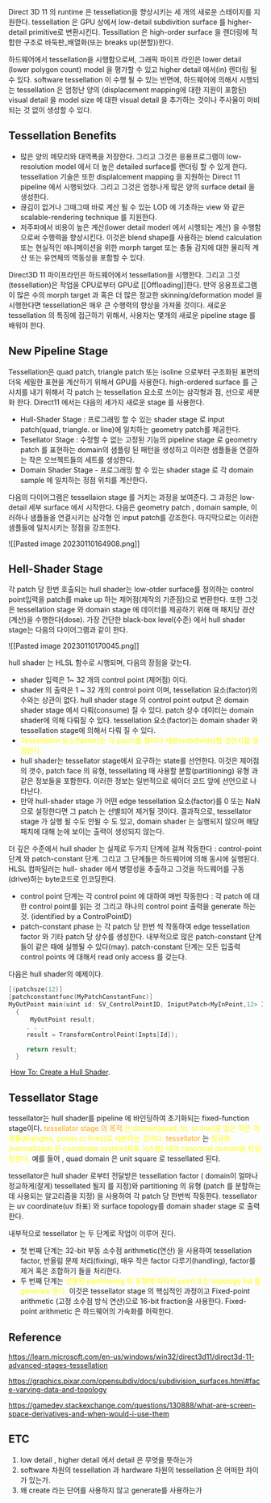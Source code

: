 Direct 3D 11 의 runtime 은  tessellation을 향상시키는 세 개의 새로운 스테이지를 지원한다. 
tessellation 은 GPU 상에서 low-detail subdivition surface 를 higher-detail primitive로 변환시킨다. Tessillation 은 high-order surface 을 렌더링에 적합한 구조로 바둑판_배열화(또는 breaks up(분할))한다. 

하드웨어에서 tessellation을 시행함으로써, 그래픽 파이프 라인은 lower detail (lower polygon count) model 을 평가할 수 있고 higher detail 에서(in) 렌더링 될 수 있다. software tessellation 이 수행 될 수 있는 반면에, 하드웨어에 의해서 시행되는 tessellation 은 엄청난 양의 (displacement mapping에 대한 지원이 포함된) visual detail 을 model size 에 대한 visual detail 을 추가하는 것이나 주사율이 마비되는 것 없이 생성할 수 있다.

## Tessellation Benefits

- 많은 양의 메모리와 대역폭을 저장한다. 그리고 그것은 응용프로그램이 low-resolution model 에서  더 높은 detailed surface를 랜더링 할 수 있게 한다. tessellation 기술은 또한 displalcement mapping 을 지원하는 Direct 11 pipeline 에서 시행되었다. 그리고 그것은 엄청나게 많은 양의 surface detail 을 생성한다.
- 끊김이 없거나 그때그때 바로 계산 될 수 있는 LOD 에 기초하는 view 와 같은 scalable-rendering technique 를 지원한다.
- 저주파에서 비용이 높은 계산(lower detail moderl 에서 시행되는 계산) 을 수행함으로써 수행력을 향상시킨다. 이것은 blend shape를 사용하는 blend calculation 또는 현실적인 애니메이션을 위한 morph target 또는 충돌 감지에 대한 물리적 계산 또는 유연체의 역동성을 포함할 수 있다.

Direct3D 11 파이프라인은 하드웨어에서 tessellation을 시행한다. 그리고 그것(tessellation)은 작업을 CPU로부터 GPU로 [[Offloading]]한다. 만약 응용프로그램이 많은 수의 morph target 과 혹은 더 많은 정교한 skinning/deformation model 을 시행한다면 tessellation은 매우 큰 수행력의 향상을 가져올 것이다. 새로운 tessellation 의 특징에 접근하기 위해서, 사용자는 몇개의 새로운 pipeline stage 를 배워야 한다. 

## New Pipeline Stage

Tessellation은 quad patch, triangle patch 또는 isoline 으로부터 구조화된 표면의 더욱 세밀한 표현을 계산하기 위해서 GPU를 사용한다. high-ordered surface 를 근사치를 내기 위해서 각 patch 는 tessellation 요소로 쓰이는 삼각형과 점, 선으로 세분화 한다. Direct11 에서는 다음의 세가지 새로운 stage 를 사용한다. 

- Hull-Shader Stage : 프로그래밍 할 수 있는 shader stage 로 input patch(quad, triangle. or line)에 일치하는 geometry patch를 제공한다. 
- Tesellator Stage :  수정할 수 없는 고정된 기능의 pipeline stage 로 geometry patch 를 표현하는 domain의 샘플링 된 패턴을 생성하고 이러한 샘플들을 연결하는 작은 오브젝트들의 세트를 생성한다. 
- Domain Shader Stage - 프로그래밍 할 수 있는 shader stage 로 각 domain sample 에 일치하는 정점 위치를 계산한다. 

다음의 다이어그램은 tessellaion stage 를 거치는 과정을 보여준다. 그 과정은 low-detail 세부 surface 에서 시작한다. 다음은 geometry patch , domain sample, 이러하나 샘플들을 연결시키는 삼각형 인 input patch를 강조한다. 마지막으로는 이러한 샘플들에 일치시키는 정점을 강조한다. 

![[Pasted image 20230110164908.png]]

## Hell-Shader Stage

각 patch 당 한번 호출되는 hull shader는 low-otder surface를 정의하는 control point입력을 patch를 make up 하는 제어점(제작의 기준점)으로 변환한다. 또한 그것은 tessellation stage 와 domain stage 에 데이터를 제공하기 위해 매 패치당 경산(계산)을 수행한다(dose). 가장 간단한 black-box level(수준) 에서 hull shader stage는 다음의 다이어그램과 같이 한다.

![[Pasted image 20230110170045.png]]

hull shader 는 HLSL 함수로 시행되며, 다음의 장점을 갖는다.

- shader 입력은 1~ 32 개의 control point (제어점) 이다.
- shader 의 출력은 1 ~ 32 개의 control point 이며, tessellation 요소(factor)의 수와는 상관이 없다. hull shader stage 의 control point output 은 domain shader stage 에서 다뤄(consume) 질 수 있다. patch 상수 데이터는 domain shader에 의해 다뤄질 수 있다. tessellation 요소(factor)는 domain shader 와 tessellation stage에 의해서 다뤄 질 수 있다. 
- <span style="color: yellow">Tessellation 요소(factor)는 각 patch를 얼마다 세분(subdivide)할 것인지를 결정한다.</span>
- hull shader는 tessellator stage에서 요구하는 state를 선언한다. 이것은 제어점의 갯수, patch face 의 유형, tessellating 때 사용할 분할(partitioning) 유형  과 같은 정보들을 포함한다. 이러한 정보는 일반적으로 쉐이더 코드 앞에 선언으로 나타난다. 
- 만약 hull-shader stage 가 어떤 edge tessellation 요소(factor)를 0 또는 NaN으로 설정한다면 그 patch 는 선별되어 제거될 것이다. 결과적으로, tessellator stage 가 실행 될 수도 안될 수 도 있고, domain shader 는 실행되지 않으며 해당 패치에 대해 눈에 보이는 출력이 생성되지 않는다.

더 깊은 수준에서 hull shader 는 실제로 두가지 단계에 걸쳐 작동한다 : control-point 단계 와 patch-constant 단계. 그리고 그 단계들은 하드웨어에 의해 동시에 실행된다. HLSL 컴파일러는 hull- shader 에서 병렬성을 추출하고 그것을 하드웨어를 구동(drive)하는 byte코드로 인코딩한다. 

- control point 단계는 각 control point 에 대하여 매번 작동한다 : 각 patch 에 대한 control point를 읽는 것 그리고 하나의 control point 출력을 generate 하는것. (identified by a ControlPointD)
- patch-constant phase 는 각 patch 당 한번 씩 작동하여 edge tessellation factor 와 기타 patch 당 상수를 생성한다. 내부적으로 많은 patch-constant 단계들이 같은 때에 실행될 수 있다(may). patch-constant 단계는 모든 입출력 control points 에 대해서 read only access 를 갖는다.

다음은 hull shader의 예제이다.
```c++
[(patchsze(12)]
[patchconstantfunc(MyPatchConstantFunc)]
MyOutPoint main(uint id: SV_ControlPointID, IniputPatch<MyInPoint,12> Inpts)
  {
	  MyOutPoint result;
	 . . .
	 result = TransformControlPoint(Inpts[Id]);

	 return result;
  }
```
 [How To: Create a Hull Shader](https://learn.microsoft.com/en-us/windows/win32/direct3d11/direct3d-11-advanced-stages-hull-shader-create).


## Tessellator Stage

tessellator는 hull shader를 pipeline 에 바인딩하여 초기화되는 fixed-function stage이다. <span style="color: orange">tessellator stage 의 목적</span> <span style="color: yellow">은 domain(quad, tri, or line)을 많은 작은 객체들(triangles, points or lines)로 세분하는 것이다.</span>  <span style="color: orange">tessellator</span> 는 <span style="color: yellow">정규화(normallized) 된 coordinate system(좌표 시스템) 내의 canonical domain을 타일링한다.</span> 예를 들어 , quad domain 은 unit square 로 tessellated 된다.

tessellator은 hull shader 로부터 전달받은 tessellation factor ( domain이 얼마나 정교하게(잘게) tessellated 될지 를 지정)와  partitioning 의 유형 (patch 를 분할하는데 사용되는 알고리즘을 지정) 을 사용하여 각 patch 당 한번씩 작동한다. tessellator 는 uv coordinate(uv 좌표) 와  surface topology를 domain shader stage 로 출력한다.

내부적으로 tessellator 는 두 단계로 작업이 이루어 진다.
- 첫 번째 단계는 32-bit 부동 소수점 arithmetic(연산) 을 사용하여 tessellation factor, 반올림 문제 처리(fixing), 매우 작은 factor 다루기(handling), factor를 제거 혹은 조합하기 들을 처리한다.
- 두 번째 단계는 <span style="color: yellow">선별된 partitioning 의 유형에 따라서 point 또는 topology list 를 generate 한다. </span> 이것은 tessellator stage 의 핵심적인 과정이고 Fixed-point arithmetic (고정 소수점 방식 연산)으로 16-bit fraction을 사용한다. Fixed-point arithmetic 은 하드웨어의 가속화를 허락한다. 

## Reference

https://learn.microsoft.com/en-us/windows/win32/direct3d11/direct3d-11-advanced-stages-tessellation

https://graphics.pixar.com/opensubdiv/docs/subdivision_surfaces.html#face-varying-data-and-topology

https://gamedev.stackexchange.com/questions/130888/what-are-screen-space-derivatives-and-when-would-i-use-them


## ETC

1. low detail , higher detail 에서 detail 은 무엇을 뜻하는가
2. software 차원의 tessellation 과 hardware 차원의 tessellation 은 어떠한 차이가 있는가.
3. 왜 create 라는 단어를 사용하지 않고 generate를 사용하는가